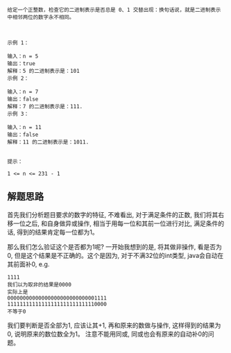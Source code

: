 ```azure
给定一个正整数，检查它的二进制表示是否总是 0、1 交替出现：换句话说，就是二进制表示中相邻两位的数字永不相同。

 

示例 1：

输入：n = 5
输出：true
解释：5 的二进制表示是：101
示例 2：

输入：n = 7
输出：false
解释：7 的二进制表示是：111.
示例 3：

输入：n = 11
输出：false
解释：11 的二进制表示是：1011.
 

提示：

1 <= n <= 231 - 1
```
## 解题思路

首先我们分析题目要求的数字的特征, 不难看出, 对于满足条件的正数, 我们将其右移一位之后, 和自身做异或操作, 相当于用每一位和其前一位进行对比, 满足条件的话, 得到的结果肯定每一位都为1。

那么我们怎么验证这个是否都为1呢? 一开始我想到的是, 将其做非操作, 看是否为0, 但是这个结果是不正确的。这个是因为, 对于不满32位的int类型, java会自动在其前面补0, e.g.

```azure
1111
我们以为取非的结果是0000
实际上是
00000000000000000000000000001111
11111111111111111111111111110000
不等于0
```
我们要判断是否全部为1, 应该让其+1, 再和原来的数做与操作, 这样得到的结果为0, 说明原来的数位数全为1。 注意不能用同或, 同或也会有原来的自动补0的问题。
